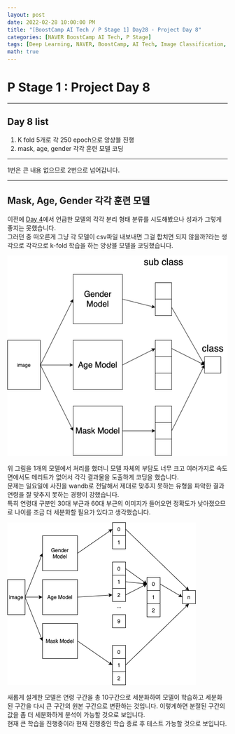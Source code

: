 ```yaml
---
layout: post
date: 2022-02-28 10:00:00 PM
title: "[BoostCamp AI Tech / P Stage 1] Day28 - Project Day 8"
categories: [NAVER BoostCamp AI Tech, P Stage]
tags: [Deep Learning, NAVER, BoostCamp, AI Tech, Image Classification, Project]
math: true
---
```


# P Stage 1 : Project Day 8

---

## Day 8 list

1. K fold 5개로 각 250 epoch으로 앙상블 진행
2. mask, age, gender 각각 훈련 모델 코딩

---

1번은 큰 내용 없으므로 2번으로 넘어갑니다.

---

## Mask, Age, Gender 각각 훈련 모델

이전에 [Day 4](https://cow-coding.github.io/posts/day26_pstage4/)에서 언급한 모델의 각각 분리 형태 분류를 시도해봤으나 성과가 그렇게 좋지는 못했습니다.  
그러던 중 떠오른게 그냥 각 모델이 csv파일 내보내면 그걸 합치면 되지 않을까?라는 생각으로 각각으로 k-fold 학습을 하는 앙상블 모델을 코딩했습니다.

![](/image/boostcamp/pstage/img_classify/new.png)

위 그림을 1개의 모델에서 처리를 했더니 모델 자체의 부담도 너무 크고 여러가지로 속도면에서도 메리트가 없어서 각각 결과물을 도출하게 코딩을 했습니다.  
문제는 일요일에 사진을 wandb로 전달해서 제대로 맞추지 못하는 유형을 파악한 결과 연령을 잘 맞추지 못하는 경향이 강했습니다.  
특히 연령대 구분인 30대 부근과 60대 부근의 이미지가 들어오면 정확도가 낮아졌으므로 나이를 조금 더 세분화할 필요가 있다고 생각했습니다.

![](/image/boostcamp/pstage/img_classify/new2.png)

새롭게 설계한 모델은 연령 구간을 총 10구간으로 세분화하여 모델이 학습하고 세분화된 구간을 다시 큰 구간의 원본 구간으로 변환하는 것입니다. 이렇게하면 분절된 구간의 값을 좀 더 세분화하게 분석이 가능할 것으로 보입니다.  
현재 큰 학습을 진행중이라 현재 진행중인 학습 종료 후 테스트 가능할 것으로 보입니다.